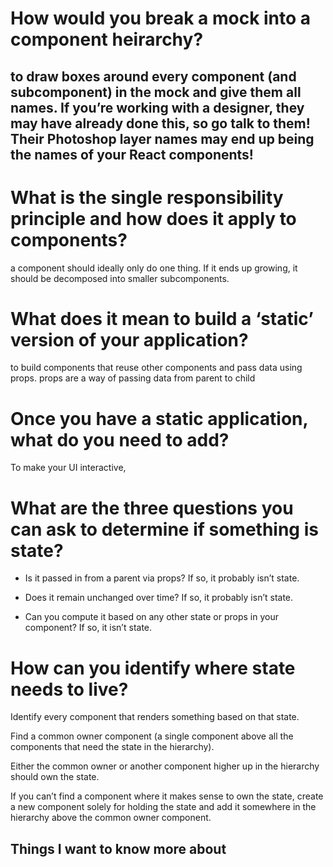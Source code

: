 # How would you break a mock into a component heirarchy?

## to draw boxes around every component (and subcomponent) in the mock and give them all names. If you’re working with a designer, they may have already done this, so go talk to them! Their Photoshop layer names may end up being the names of your React components!

# What is the single responsibility principle and how does it apply to components?

a component should ideally only do one thing. If it ends up growing, it should be decomposed into smaller subcomponents.


# What does it mean to build a ‘static’ version of your application?

to build components that reuse other components and pass data using props. props are a way of passing data from parent to child


# Once you have a static application, what do you need to add?

To make your UI interactive, 

# What are the three questions you can ask to determine if something is state?

* Is it passed in from a parent via props? If so, it probably isn’t state.

* Does it remain unchanged over time? If so, it probably isn’t state.

* Can you compute it based on any other state or props in your component? If so, it isn’t state.


# How can you identify where state needs to live?

Identify every component that renders something based on that state.

Find a common owner component (a single component above all the components that need the state in the hierarchy).

Either the common owner or another component higher up in the hierarchy should own the state.

If you can’t find a component where it makes sense to own the state, create a new component solely for holding the state and add it somewhere in the hierarchy above the common owner component.












## Things I want to know more about
